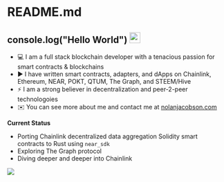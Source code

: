 # README.md

##  console.log("Hello World") <img src="https://media.giphy.com/media/hvRJCLFzcasrR4ia7z/giphy.gif" width="25px">

- 💻 I am a full stack blockchain developer with a tenacious passion for smart contracts & blockchains
- ▶️ I have written smart contracts, adapters, and dApps on Chainlink, Ethereum, NEAR, POKT, QTUM, The Graph, and STEEM/Hive
- ⚡ I am a strong believer in decentralization and peer-2-peer technologoies
- ✉️ You can see more about me and contact me at [nolanjacobson.com](https://nolanjacobson.com)

**Current Status**

- Porting Chainlink decentralized data aggregation Solidity smart contracts to Rust using `near_sdk`
- Exploring The Graph protocol
- Diving deeper and deeper into Chainlink

![](https://visitor-badge.glitch.me/badge?page_id=nolanjacobson)


